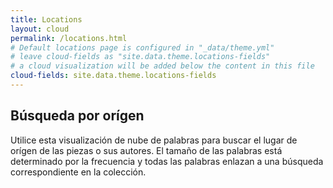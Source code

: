 ```yaml
---
title: Locations
layout: cloud
permalink: /locations.html
# Default locations page is configured in "_data/theme.yml"
# leave cloud-fields as "site.data.theme.locations-fields"
# a cloud visualization will be added below the content in this file
cloud-fields: site.data.theme.locations-fields
---
```


## Búsqueda por orígen

Utilice esta visualización de nube de palabras para buscar el lugar de orígen de las piezas o sus autores.
El tamaño de las palabras está determinado por la frecuencia y todas las palabras enlazan a una búsqueda correspondiente en la colección.
